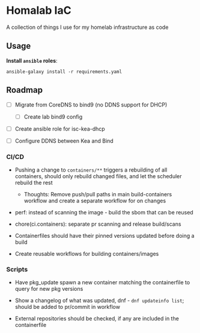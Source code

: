 # Homalab IaC

A collection of things I use for my homelab infrastructure as code

## Usage

**Install `ansible` roles**:

`ansible-galaxy install -r requirements.yaml`

## Roadmap

- [ ] Migrate from CoreDNS to bind9 (no DDNS support for DHCP)

  - [ ] Create lab bind9 config

- [ ] Create ansible role for isc-kea-dhcp

- [ ] Configure DDNS between Kea and Bind

### CI/CD

- Pushing a change to `containers/**` triggers a rebuilding of all containers,
  should only rebuild changed files, and let the scheduler rebuild the rest

  - Thoughts: Remove push/pull paths in main build-containers workflow and
    create a separate workflow for on changes

- perf: instead of scanning the image - build the sbom that can be reused

- chore(ci.containers): separate pr scanning and release build/scans

- Containerfiles should have their pinned versions updated before doing a build

- Create reusable workflows for building containers/images

### Scripts

- Have pkg_update spawn a new container matching the containerfile to query for
  new pkg versions

- Show a changelog of what was updated, dnf - `dnf updateinfo list`; should be
  added to pr/commit in workflow

- External repositories should be checked, if any are included in the
  containerfile
